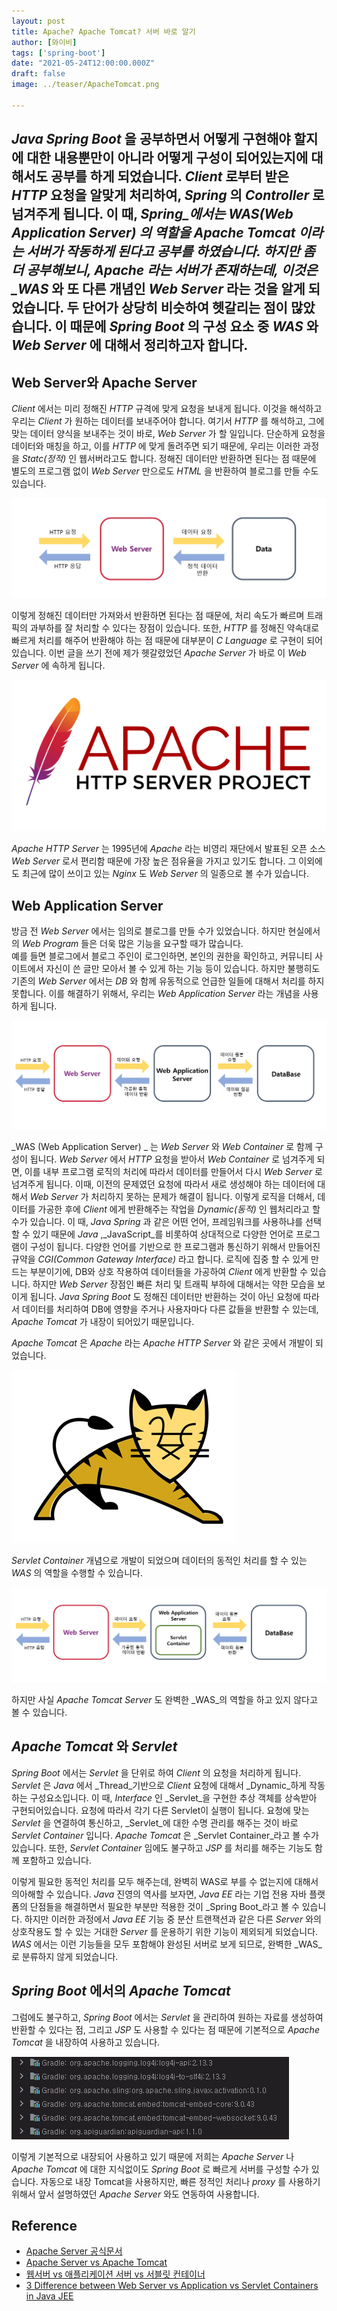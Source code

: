 ```yaml
---
layout: post  
title: Apache? Apache Tomcat? 서버 바로 알기
author: [와이비]
tags: ['spring-boot']
date: "2021-05-24T12:00:00.000Z"
draft: false
image: ../teaser/ApacheTomcat.png

---
```

_Java Spring Boot_ 을 공부하면서 어떻게 구현해야 할지에 대한 내용뿐만이 아니라 어떻게 구성이 되어있는지에 대해서도 공부를 하게 되었습니다.
_Client_ 로부터 받은 _HTTP_ 요청을 알맞게 처리하여, _Spring_ 의 _Controller_ 로 넘겨주게 됩니다. 
이 때, _Spring_에서는 _WAS(Web Application Server)_ 의 역할을 _Apache Tomcat_ 이라는 서버가 작동하게 된다고 공부를 하였습니다.
하지만 좀 더 공부해보니, _Apache_ 라는 서버가 존재하는데, 이것은_WAS_ 와 또 다른 개념인 _Web Server_ 라는 것을 알게 되었습니다. 
두 단어가 상당히 비슷하여 헷갈리는 점이 많았습니다. 
이 때문에 _Spring Boot_ 의 구성 요소 중 _WAS_ 와 _Web Server_ 에 대해서 정리하고자 합니다.
---

## Web Server와 Apache Server
_Client_ 에서는 미리 정해진 _HTTP_ 규격에 맞게 요청을 보내게 됩니다.
이것을 해석하고 우리는 _Client_ 가 원하는 데이터를 보내주어야 합니다. 
여기서 _HTTP_ 를 해석하고, 그에 맞는 데이터 양식을 보내주는 것이 바로, _Web Server_ 가 할 일입니다. 
단순하게 요청을 데이터와 매칭을 하고, 이를 _HTTP_ 에 맞게 돌려주면 되기 때문에, 우리는 이러한 과정을 _Statc(정적)_ 인 웹서버라고도 합니다. 
정해진 데이터만 반환하면 된다는 점 때문에 별도의 프로그램 없이 _Web Server_ 만으로도 _HTML_ 을 반환하여 블로그를 만들 수도 있습니다.

![WebServer-Diagram](../images/2021-05-24-Webserver_Process.png)

이렇게 정해진 데이터만 가져와서 반환하면 된다는 점 때문에, 처리 속도가 빠르며 트래픽의 과부하를 잘 처리할 수 있다는 장점이 있습니다. 
또한, _HTTP_ 를 정해진 약속대로 빠르게 처리를 해주어 반환해야 하는 점 때문에 대부분이 _C Language_ 로 구현이 되어있습니다.
이번 글을 쓰기 전에 제가 헷갈렸었던 _Apache Server_ 가 바로 이 _Web Server_ 에 속하게 됩니다. 

![Apache-Logo](../images/2021-05-24-Apache.png)

_Apache HTTP Server_ 는  1995년에 _Apache_ 라는 비영리 재단에서 발표된 오픈 소스 _Web Server_ 로서 편리함 때문에 가장 높은 점유율을 가지고 있기도 합니다. 
그 이외에도 최근에 많이 쓰이고 있는 _Nginx_ 도 _Web Server_ 의 일종으로 볼 수가 있습니다.

## Web Application Server
방금 전 _Web Server_ 에서는 임의로 블로그를 만들 수가 있었습니다. 
하지만 현실에서의 _Web Program_ 들은 더욱 많은 기능을 요구할 때가 많습니다.  
예를 들면 블로그에서 블로그 주인이 로그인하면, 본인의 권한을 확인하고, 커뮤니티 사이트에서 자신이 쓴 글만 모아서 볼 수 있게 하는 기능 등이 있습니다. 
하지만 불행히도 기존의 _Web Server_ 에서는 _DB_ 와 함께 유동적으로 언급한 일들에 대해서 처리를 하지 못합니다. 
이를 해결하기 위해서,  우리는 _Web Application Server_ 라는 개념을 사용하게 됩니다.

![WAS-Diagram](../images/2021-05-24-WAS_Process.png)

_WAS (Web Application Server) _ 는 _Web Server_ 와 _Web Container_ 로 함께 구성이 됩니다. 
_Web Server_ 에서 _HTTP_ 요청을 받아서 _Web Container_ 로 넘겨주게 되면, 이를 내부 프로그램 로직의 처리에 따라서 데이터를 만들어서 다시 _Web Server_ 로 넘겨주게 됩니다. 
이때, 이전의 문제였던 요청에 따라서 새로 생성해야 하는 데이터에 대해서 _Web Server_ 가 처리하지 못하는 문제가 해결이 됩니다.
이렇게 로직을 더해서, 데이터를 가공한 후에 _Client_ 에게 반환해주는 작업을 _Dynamic(동적)_ 인 웹처리라고 할 수가 있습니다. 
이 때, _Java Spring_ 과 같은 어떤 언어, 프레임워크를 사용하냐를 선택할 수 있기 때문에 _Java_ ,_JavaScript_를 비롯하여 상대적으로 다양한 언어로 프로그램이 구성이 됩니다. 
다양한 언어를 기반으로 한 프로그램과 통신하기 위해서 만들어진 규약을 _CGI(Common Gateway Interface)_ 라고 합니다. 
로직에 집중 할 수 있게 만드는 부분이기에, DB와 상호 작용하여 데이터들을 가공하여 _Client_ 에게 반환할 수 있습니다. 
하지만 _Web Server_ 장점인 빠른 처리 및 트래픽 부하에 대해서는 약한 모습을 보이게 됩니다. 
_Java Spring Boot_ 도 정해진 데이터만 반환하는 것이 아닌 요청에 따라서 데이터를 처리하여 DB에 영향을 주거나 사용자마다 다른 값들을 반환할 수 있는데,  _Apache Tomcat_ 가 내장이 되어있기 때문입니다. 



_Apache Tomcat_ 은 _Apache_ 라는 _Apache HTTP Server_ 와 같은 곳에서 개발이 되었습니다. 

![Tomcat-logo](../images/2021-05-24-Apache_Tomcat.png)

_Servlet Container_ 개념으로 개발이 되었으며 데이터의 동적인 처리를 할 수 있는 _WAS_ 의 역할을 수행할 수 있습니다.

![Servlet-Container-Diagram](../images/2021-05-24-WAS_WITH_CONTAINER_PROCESS.png)

하지만 사실 _Apache Tomcat Server_ 도 완벽한 _WAS_의 역할을 하고 있지 않다고 볼 수 있습니다.

## _Apache Tomcat_ 와 _Servlet_
_Spring Boot_ 에서는 _Servlet_ 을 단위로 하여 _Client_ 의 요청을 처리하게 됩니다. 
_Servlet_ 은 _Java_ 에서 _Thread_기반으로 _Client_ 요청에 대해서 _Dynamic_하게 작동하는 구성요소입니다. 
이 때, _Interface_ 인 _Servlet_을 구현한 추상 객체를 상속받아 구현되어있습니다. 
요청에 따라서 각기 다른 Servlet이 실행이 됩니다.
요청에 맞는 _Servlet_ 을 연결하여 통신하고, _Servlet_에 대한 수명 관리를 해주는 것이 바로 _Servlet Container_ 입니다. 
_Apache Tomcat_ 은 _Servlet Container_라고 볼 수가 있습니다. 
또한, _Servlet Container_ 임에도 불구하고 _JSP_ 를 처리를 해주는 기능도 함께 포함하고 있습니다.

이렇게 필요한 동적인 처리를 모두 해주는데, 완벽히 WAS로 부를 수 없는지에 대해서 의아해할 수 있습니다. 
_Java_ 진영의 역사를 보자면, _Java EE_ 라는 기업 전용 자바 플랫폼의 단점들을 해결하면서 필요한 부분만 적용한 것이 _Spring Boot_라고 볼 수 있습니다. 
하지만 이러한 과정에서 _Java EE_ 기능 중 분산 트랜잭션과 같은 다른 _Server_ 와의 상호작용도 할 수 있는 거대한 _Server_ 를 운용하기 위한 기능이 제외되게 되었습니다. 
_WAS_ 에서는 이런 기능들을 모두 포함해야 완성된 서버로 보게 되므로, 완벽한 _WAS_로 분류하지 않게 되었습니다.

## _Spring Boot_ 에서의 _Apache Tomcat_
그럼에도 불구하고, _Spring Boot_ 에서는 _Servlet_ 을 관리하여 원하는 자료를 생성하여 반환할 수 있다는 점, 그리고 _JSP_ 도 사용할 수 있다는 점 때문에 기본적으로 _Apache Tomcat_ 을 내장하여 사용하고 있습니다.

![Built-In-Tomcat](../images/2021-05-24-Built_In_Tomcat.png)

이렇게 기본적으로 내장되어 사용하고 있기 때문에 저희는 _Apache Server_ 나 _Apache Tomcat_ 에 대한 지식없이도 _Spring Boot_ 로 빠르게 서버를 구성할 수가 있습니다.
자동으로 내장 Tomcat을 사용하지만, 빠른 정적인 처리나 _proxy_ 를 사용하기 위해서 앞서 설명하였던 _Apache Server_ 와도 연동하여 사용합니다.

## Reference
- [Apache Server 공식문서](https://httpd.apache.org/)
- [Apache Server vs Apache Tomcat](https://www.geeksforgeeks.org/difference-between-apache-tomcat-server-and-apache-web-server/)
- [웹서버 vs 애플리케이션 서버 vs 서블릿 컨테이너](https://pjh3749.tistory.com/267)
- [3 Difference between Web Server vs Application vs Servlet Containers in Java JEE](https://www.java67.com/2016/06/3-difference-between-web-server-vs-application-server-vs-servlet-container.html)







